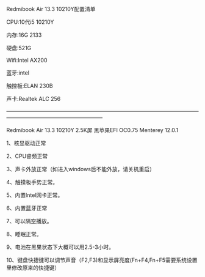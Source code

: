 Redmibook Air 13.3 10210Y配置清单

CPU:10代i5 10210Y

内存:16G 2133

硬盘:521G 

Wifi:Intel AX200

蓝牙:intel

触控板:ELAN 230B

声卡:Realtek ALC 256

——————————————————————————————————————————————————————



Redmibook Air 13.3 10210Y 2.5K屏 黑苹果EFI  OC0.75 Menterey 12.0.1

1、核显驱动正常

2、CPU睿频正常

3、声卡外放正常（如进入windows后不能外放，请关机重启）

4、触摸板手势正常。

5、内置Intel网卡正常。

6、内置蓝牙正常

7、可以隔空播放。

8、睡眠正常。

9、电池在黑果状态下大概可以用2.5-3小时。

10、键盘快捷键可以调节声音（F2,F3)和显示屏亮度(Fn+F4,Fn+F5需要系统设置里修改原来的快捷键）
